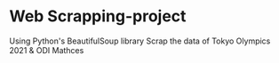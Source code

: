 # Web Scrapping-project
Using Python's BeautifulSoup library Scrap the data of Tokyo Olympics 2021 & ODI Mathces
